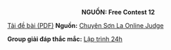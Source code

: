 **<center>NGUỒN: Free Contest 12</center>**

[Tải đề bài (PDF)](/statements/2094/ENCODING.pdf)
**Nguồn:** [Chuyên Sơn La Online Judge](http://csloj.ddns.net/)

**Group giải đáp thắc mắc:** [Lập trình 24h](https://www.facebook.com/groups/1386904321519984)